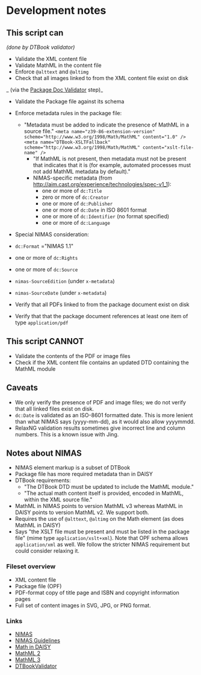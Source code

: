 <link rel="rdf:type" href="http://www.daisy.org/ns/pipeline/userdoc"/>
<meta property="dc:title" content="NIMAS Fileset Validator Development Notes"/>

<!-- 
summary: NIMAS fileset validator development notes
-->
# Development notes


## This script can

_(done by DTBook validator)_

* Validate the XML content file
* Validate MathML in the content file
* Enforce `@alttext` and `@altimg` 
* Check that all images linked to from the XML content file exist on disk 

_ (via the [Package Doc Validator](https://github.com/daisy-consortium/pipeline-scripts/blob/master/nimas-fileset-validator/src/main/resources/xml/nimas-fileset-validator.validate-package-doc.xpl) step)_

* Validate the Package file against its schema
* Enforce metadata rules in the package file:
  * "Metadata must be added to indicate the presence of MathML in a source file." 
       `<meta name="z39-86-extension-version" scheme="http://www.w3.org/1998/Math/MathML" content="1.0" /> <meta name="DTBook-XSLTFallback" scheme="http://www.w3.org/1998/Math/MathML" content="xslt-file-name" />`
    * "If MathML is not present, then metadata must not be present that indicates that it is (for example, automated processes must not add MathML metadata by default)."
    * NIMAS-specific metadata (from http://aim.cast.org/experience/technologies/spec-v1_1): 
      * one or more of `dc:Title` 
      * zero or more of `dc:Creator`
      * one or more of `dc:Publisher` 
      * one or more of `dc:Date` in ISO 8601 format 
      * one or more of `dc:Identifier` (no format specified) 
      * one or more of `dc:Language`

* Special NIMAS consideration: 
 * `dc:Format` ="NIMAS 1.1" 
 * one or more of `dc:Rights` 
 * one or more of `dc:Source` 
 * `nimas-SourceEdition` (under `x-metadata`) 
 * `nimas-SourceDate` (under `x-metadata`)
* Verify that all PDFs linked to from the package document exist on disk 
* Verify that that the package document references at least one item of type `application/pdf`

## This script CANNOT

* Validate the contents of the PDF or image files 
* Check if the XML content file contains an updated DTD containing the MathML module

## Caveats

* We only verify the presence of PDF and image files; we do not verify that all linked files exist on disk. 
* `dc:Date` is validated as an ISO-8601 formatted date. This is more lenient than what NIMAS says (yyyy-mm-dd), as it would also allow yyyymmdd. 
* RelaxNG validation results sometimes give incorrect line and column numbers. This is a known issue with Jing.

## Notes about NIMAS

* NIMAS element markup is a subset of DTBook
* Package file has more required metadata than in DAISY
* DTBook requirements:
  * "The DTBook DTD must be updated to include the MathML module."
  * "The actual math content itself is provided, encoded in MathML, within the XML source file."
* MathML in NIMAS points to version MathML v3 whereas MathML in DAISY points to version MathML v2. We support both.
* Requires the use of `@alttext`, `@altimg` on the Math element (as does MathML in DAISY)
* Says "the XSLT file must be present and must be listed in the package file" (mime type `application/xslt+xml`). Note that OPF schema allows `application/xml` as well. We follow the stricter NIMAS requirement but could consider relaxing it.

### Fileset overview

* XML content file
* Package file (OPF)
* PDF-format copy of title page and ISBN and copyright information pages
* Full set of content images in SVG, JPG, or PNG format.


### Links

* [NIMAS](http://aim.cast.org/experience/technologies/spec-v1_1)
* [NIMAS Guidelines](http://aim.cast.org/learn/practice/production/creatingnimas)
* [Math in DAISY](http://www.daisy.org/projects/mathml/mathml-in-daisy-spec.html)
* [MathML 2](http://www.w3.org/TR/MathML2/)
* [MathML 3](http://www.w3.org/TR/MathML/)
* [DTBookValidator](https://daisy.github.io/pipeline/modules/dtbook-validator/)